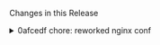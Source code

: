 Changes in this Release

<details><summary>0afcedf chore: reworked nginx conf</summary>
chore: reworked nginx conf
</details>